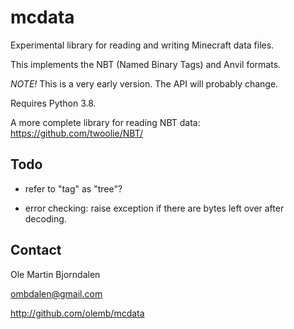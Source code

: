# mcdata

Experimental library for reading and writing Minecraft data files.

This implements the NBT (Named Binary Tags) and Anvil formats.

*NOTE!* This is a very early version. The API will probably change.

Requires Python 3.8.

A more complete library for reading NBT data: <https://github.com/twoolie/NBT/>

## Todo

* refer to "tag" as "tree"?

* error checking: raise exception if there are bytes left over after decoding.

## Contact

Ole Martin Bjorndalen

ombdalen@gmail.com

<http://github.com/olemb/mcdata>
